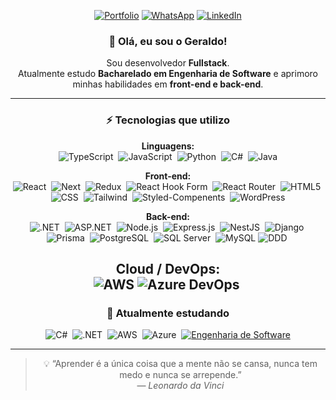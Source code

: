 <div align="center"> 

[![Portfolio](https://img.shields.io/badge/Portfolio-%23000000.svg?style=for-the-badge&logo=firefox&logoColor=#FF7139)](https://www.geraldopereira.com.br)
[![WhatsApp](https://img.shields.io/badge/WhatsApp-25D366?style=for-the-badge&logo=whatsapp&logoColor=white)](https://contate.me/geraldopereiradsj)
[![LinkedIn](https://img.shields.io/badge/linkedin-%230077B5.svg?style=for-the-badge&logo=linkedin&logoColor=white)](https://www.linkedin.com/in/geraldo-pereirads/)

### 👋 Olá, eu sou o Geraldo!
Sou desenvolvedor **Fullstack**.  
Atualmente estudo **Bacharelado em Engenharia de Software** e aprimoro minhas habilidades em **front-end e back-end**.

---

### ⚡ Tecnologias que utilizo

**Linguagens:**  
![TypeScript](https://img.shields.io/badge/typescript-%23007ACC.svg?style=for-the-badge&logo=typescript&logoColor=white)&nbsp;
![JavaScript](https://img.shields.io/badge/javascript-%23F7DF1E.svg?style=for-the-badge&logo=javascript&logoColor=%23323330)&nbsp;
![Python](https://img.shields.io/badge/python-3670A0?style=for-the-badge&logo=python&logoColor=ffdd54)&nbsp;
![C#](https://img.shields.io/badge/c%23-%23239120.svg?style=for-the-badge&logo=csharp&logoColor=white)&nbsp;
![Java](https://img.shields.io/badge/Java-ED8B00?style=for-the-badge&logo=openjdk&logoColor=white)

**Front-end:**  
![React](https://img.shields.io/badge/react-%2361DAFB.svg?style=for-the-badge&logo=react&logoColor=%2320232a)&nbsp;
![Next](https://img.shields.io/badge/next-%2361DAFB.svg?style=for-the-badge&logo=react&logoColor=%2320232a)&nbsp;
![Redux](https://img.shields.io/badge/redux-%23593d88.svg?style=for-the-badge&logo=redux&logoColor=white)&nbsp;
![React Hook Form](https://img.shields.io/badge/React%20Hook%20Form-%23EC5990.svg?style=for-the-badge&logo=reacthookform&logoColor=white)&nbsp;
![React Router](https://img.shields.io/badge/React_Router-CA4245?style=for-the-badge&logo=react-router&logoColor=white)&nbsp;
![HTML5](https://img.shields.io/badge/-HTML5-%23E34F26?style=for-the-badge&logo=HTML5&logoColor=white)&nbsp;
![CSS](https://img.shields.io/badge/css3-%231572B6.svg?style=for-the-badge&logo=css3&logoColor=white)&nbsp;
![Tailwind](https://img.shields.io/badge/tailwindcss-%2338B2AC.svg?style=for-the-badge&logo=tailwind-css&logoColor=white)&nbsp;
![Styled-Compenents](https://img.shields.io/badge/styled--components-DB7093?style=for-the-badge&logo=styled-components&logoColor=white)&nbsp;
![WordPress](https://img.shields.io/badge/WordPress-%23117AC9.svg?style=for-the-badge&logo=WordPress&logoColor=white)

**Back-end:**  
![.NET](https://img.shields.io/badge/.NET-512BD4?style=for-the-badge&logo=.net&logoColor=white)&nbsp;
![ASP.NET](https://img.shields.io/badge/ASP.NET-512BD4?style=for-the-badge&logo=dotnet&logoColor=white)&nbsp;
![Node.js](https://img.shields.io/badge/node.js-6DA55F?style=for-the-badge&logo=node.js&logoColor=white)&nbsp;
![Express.js](https://img.shields.io/badge/express.js-%23404d59.svg?style=for-the-badge&logo=express&logoColor=%2361DAFB)&nbsp;
![NestJS](https://img.shields.io/badge/nestjs-%23E0234E.svg?style=for-the-badge&logo=nestjs&logoColor=white)&nbsp;
![Django](https://img.shields.io/badge/django-%23092E20.svg?style=for-the-badge&logo=django&logoColor=white)&nbsp;
![Prisma](https://img.shields.io/badge/Prisma-3982CE?style=for-the-badge&logo=Prisma&logoColor=white)&nbsp;
![PostgreSQL](https://img.shields.io/badge/postgres-%23316192.svg?style=for-the-badge&logo=postgresql&logoColor=white)&nbsp;
![SQL Server](https://img.shields.io/badge/SQLServer-007ACC?style=for-the-badge&logo=microsoft-sql-server&logoColor=white)&nbsp;
![MySQL](https://img.shields.io/badge/MySQL-4479A1?style=for-the-badge&logo=mysql&logoColor=white)
![DDD](https://img.shields.io/badge/DDD-FF6600?style=for-the-badge)&nbsp;

**Cloud / DevOps:**  
![AWS](https://img.shields.io/badge/AWS-%23FF9900.svg?style=for-the-badge&logo=amazon-aws&logoColor=white)
![Azure DevOps](https://img.shields.io/badge/Azure_DevOps-0078D7?style=for-the-badge&logo=azuredevops&logoColor=white)&nbsp;
---

### 📖 Atualmente estudando
![C#](https://img.shields.io/badge/c%23-%23239120.svg?style=for-the-badge&logo=csharp&logoColor=white)&nbsp;
![.NET](https://img.shields.io/badge/.NET-512BD4?style=for-the-badge&logo=.net&logoColor=white)&nbsp;
![AWS](https://img.shields.io/badge/AWS-%23FF9900.svg?style=for-the-badge&logo=amazon-aws&logoColor=white)&nbsp;
![Azure](https://img.shields.io/badge/Azure-0089D6?style=for-the-badge&logo=microsoft-azure&logoColor=white)&nbsp;
[![Engenharia de Software](https://img.shields.io/badge/Engenharia%20de%20Software-%230077B5.svg?style=for-the-badge&logo=linkedin&logoColor=white)](https://www.linkedin.com/in/geraldo-pereirads/)

---

> 💡 “Aprender é a única coisa que a mente não se cansa, nunca tem medo e nunca se arrepende.”  
> — *Leonardo da Vinci*

</div>
